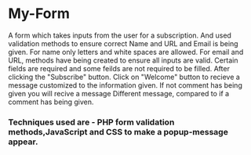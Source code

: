# My-Form
A form which takes inputs from the user for a subscription. And used validation methods to ensure correct Name and URL and Email is being given.
For name only letters and white spaces are allowed.
For email and URL, methods have being created to ensure all inputs are valid.
Certain fields are required and some feilds are not required to be filled.
After clicking the "Subscribe" button.
Click on "Welcome" button to recieve a message customized to the information given.
If not comment has being given you will recive a message Different message, compared to if a comment has being given.
### Techniques used are - PHP form validation methods,JavaScript and CSS to make a popup-message appear.
